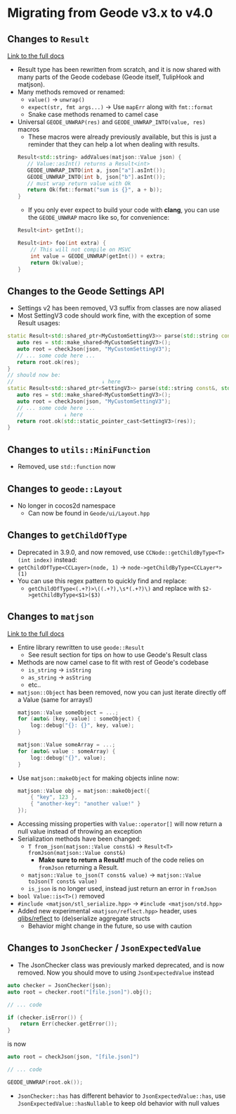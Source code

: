 # Migrating from Geode v3.x to v4.0

## Changes to `Result`
[Link to the full docs](https://github.com/geode-sdk/result?tab=readme-ov-file#result)
* Result type has been rewritten from scratch, and it is now shared with many parts of the Geode codebase (Geode itself, TulipHook and matjson).
* Many methods removed or renamed:
    * `value()` -> `unwrap()`
    * `expect(str, fmt args...)` -> Use `mapErr` along with `fmt::format`
    * Snake case methods renamed to camel case
* Universal `GEODE_UNWRAP(res)` and `GEODE_UNWRAP_INTO(value, res)` macros
    * These macros were already previously available, but this is just a reminder that they can help a lot when dealing with results.
    ```cpp
    Result<std::string> addValues(matjson::Value json) {
       // Value::asInt() returns a Result<int>
       GEODE_UNWRAP_INTO(int a, json["a"].asInt());
       GEODE_UNWRAP_INTO(int b, json["b"].asInt());
       // must wrap return value with Ok
       return Ok(fmt::format("sum is {}", a + b));
    }
    ```
    * If you only ever expect to build your code with **clang**, you can use the `GEODE_UNWRAP` macro like so, for convenience:
    ```cpp
    Result<int> getInt();

    Result<int> foo(int extra) {
        // This will not compile on MSVC
        int value = GEODE_UNWRAP(getInt()) + extra;
        return Ok(value);
    }
    ```

## Changes to the Geode Settings API
* Settings v2 has been removed, V3 suffix from classes are now aliased
* Most SettingV3 code should work fine, with the exception of some Result usages:
```cpp
static Result<std::shared_ptr<MyCustomSettingV3>> parse(std::string const&, std::string const&, matjson::Value const& json) {
   auto res = std::make_shared<MyCustomSettingV3>();
   auto root = checkJson(json, "MyCustomSettingV3");
   // ... some code here ...
   return root.ok(res);
}
// should now be:
//                            ↓ here
static Result<std::shared_ptr<SettingV3>> parse(std::string const&, std::string const&, matjson::Value const& json) {
   auto res = std::make_shared<MyCustomSettingV3>();
   auto root = checkJson(json, "MyCustomSettingV3");
   // ... some code here ...
   //             ↓ here
   return root.ok(std::static_pointer_cast<SettingV3>(res));
}
```

## Changes to `utils::MiniFunction`
* Removed, use `std::function` now

## Changes to `geode::Layout`
* No longer in cocos2d namespace
    * Can now be found in `Geode/ui/Layout.hpp`

## Changes to `getChildOfType`
* Deprecated in 3.9.0, and now removed, use `CCNode::getChildByType<T>(int index)` instead:
* `getChildOfType<CCLayer>(node, 1)` -> `node->getChildByType<CCLayer*>(1)`
* You can use this regex pattern to quickly find and replace:
   * `getChildOfType<(.+?)>\((.+?),\s*(.+?)\)` and replace with `$2->getChildByType<$1>($3)`

## Changes to `matjson`
[Link to the full docs](https://github.com/geode-sdk/json?tab=readme-ov-file#matjson)
* Entire library rewritten to use `geode::Result`
    * See result section for tips on how to use Geode's Result class
* Methods are now camel case to fit with rest of Geode's codebase
    * `is_string` -> `isString`
    * `as_string` -> `asString`
    * etc..
* `matjson::Object` has been removed, now you can just iterate directly off a Value (same for arrays!)
    ```cpp
    matjson::Value someObject = ...;
    for (auto& [key, value] : someObject) {
        log::debug("{}: {}", key, value);
    }

    matjson::Value someArray = ...;
    for (auto& value : someArray) {
        log::debug("{}", value);
    }
    ```
* Use `matjson::makeObject` for making objects inline now:
    ```cpp
    matjson::Value obj = matjson::makeObject({
        { "key", 123 },
        { "another-key": "another value!" }
    });
    ```
* Accessing missing properties with `Value::operator[]` will now return a null value instead of throwing an exception
* Serialization methods have been changed:
    * `T from_json(matjson::Value const&)` -> `Result<T> fromJson(matjson::Value const&)`
       *  **Make sure to return a Result!** much of the code relies on `fromJson` returning a Result.
    * `matjson::Value to_json(T const& value)` -> `matjson::Value toJson(T const& value)`
    * `is_json` is no longer used, instead just return an error in `fromJson`
* `bool Value::is<T>()` removed
* `#include <matjson/stl_serialize.hpp>` -> `#include <matjson/std.hpp>`
* Added new experimental `<matjson/reflect.hpp>` header, uses [qlibs/reflect](https://github.com/qlibs/reflect) to (de)serialize aggregate structs
    * Behavior might change in the future, so use with caution

## Changes to `JsonChecker` / `JsonExpectedValue`
* The JsonChecker class was previously marked deprecated, and is now removed. Now you should move to using `JsonExpectedValue` instead
```cpp
auto checker = JsonChecker(json);
auto root = checker.root("[file.json]").obj();

// ... code

if (checker.isError()) {
    return Err(checker.getError());
}
```
is now
```cpp
auto root = checkJson(json, "[file.json]")

// ... code

GEODE_UNWRAP(root.ok());
```
* `JsonChecker::has` has different behavior to `JsonExpectedValue::has`, use `JsonExpectedValue::hasNullable` to keep old behavior with null values

